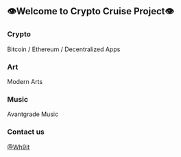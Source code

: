 ## 👁️Welcome to Crypto Cruise Project👁️


### Crypto

Bitcoin / Ethereum / Decentralized Apps


### Art

Modern Arts


### Music

Avantgrade Music


### Contact us

[@Wh9it](https://twitter.com/wh9it)